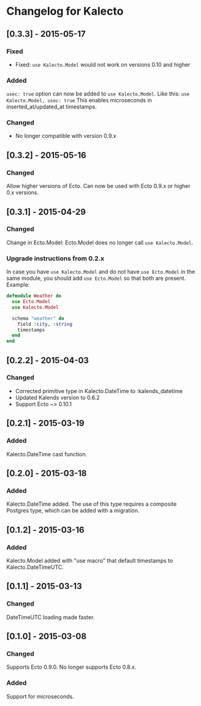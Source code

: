 # Changelog for Kalecto

## [0.3.3] - 2015-05-17
### Fixed

- Fixed: `use Kalecto.Model` would not work on versions 0.10 and higher

### Added

`usec: true` option can now be added to `use Kalecto.Model`.
Like this: `use Kalecto.Model, usec: true`
This enables microseconds in inserted_at/updated_at timestamps.

### Changed

- No longer compatible with version 0.9.x

## [0.3.2] - 2015-05-16
### Changed

Allow higher versions of Ecto. Can now be used with
Ecto 0.9.x or higher 0.x versions.

## [0.3.1] - 2015-04-29
### Changed
Change in Ecto.Model:
Ecto.Model does no longer call `use Kalecto.Model`.

### Upgrade instructions from 0.2.x

In case you have `use Kalecto.Model` and do not have
`use Ecto.Model` in the same module, you should add
`use Ecto.Model` so that both are present. Example:

```elixir
defmodule Weather do
  use Ecto.Model
  use Kalecto.Model

  schema "weather" do
    field :city, :string
    timestamps
  end
end
```

## [0.2.2] - 2015-04-03
### Changed

- Corrected primitive type in Kalecto.DateTime to :kalends_datetime
- Updated Kalends version to 0.6.2
- Support Ecto ~> 0.10.1

## [0.2.1] - 2015-03-19
### Added

Kalecto.DateTime cast function.

## [0.2.0] - 2015-03-18
### Added

Kalecto.DateTime added. The use of this type requires a composite
Postgres type, which can be added with a migration.

## [0.1.2] - 2015-03-16
### Added

Kalecto.Model added with "use macro" that default timestamps to
Kalecto.DateTimeUTC.

## [0.1.1] - 2015-03-13
### Changed

DateTimeUTC loading made faster.

## [0.1.0] - 2015-03-08
### Changed

Supports Ecto 0.9.0. No longer supports Ecto 0.8.x.

### Added
Support for microseconds.
